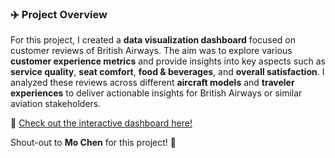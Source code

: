 ### ✈️ Project Overview
For this project, I created a **data visualization dashboard** focused on customer reviews of British Airways. The aim was to explore various **customer experience metrics** and provide insights into key aspects such as **service quality**, **seat comfort**, **food & beverages**, and **overall satisfaction**. I analyzed these reviews across different **aircraft models** and **traveler experiences** to deliver actionable insights for British Airways or similar aviation stakeholders.

🔗 [Check out the interactive dashboard here!](https://public.tableau.com/shared/WPS3HZYZQ?:display_count=n&:origin=viz_share_link)

Shout-out to **Mo Chen** for this project! 🙌
